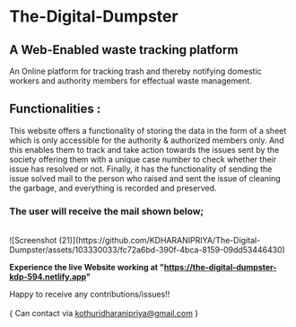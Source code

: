# The-Digital-Dumpster
## A Web-Enabled waste tracking platform

An Online platform for tracking trash and thereby notifying domestic workers and authority members for effectual waste management.

## Functionalities :
This website offers a functionality of storing the data in the form of a sheet which is only accessible for the authority & authorized members only. And this enables them to track and take action towards the issues sent by the society offering them with a unique case number to check whether their issue has resolved or not. Finally, it has the functionality of sending the issue solved mail to the person who raised and sent the issue of cleaning the garbage, and everything is recorded and preserved. 

### The user will receive the mail shown below;
<br>
![Screenshot (21)](https://github.com/KDHARANIPRIYA/The-Digital-Dumpster/assets/103330033/fc72a6bd-390f-4bca-8159-09dd53446430)



**Experience the live Website working at "https://the-digital-dumpster-kdp-594.netlify.app"**



Happy to receive any contributions/issues!!<br><br>
{ Can contact via kothuridharanipriya@gmail.com }
